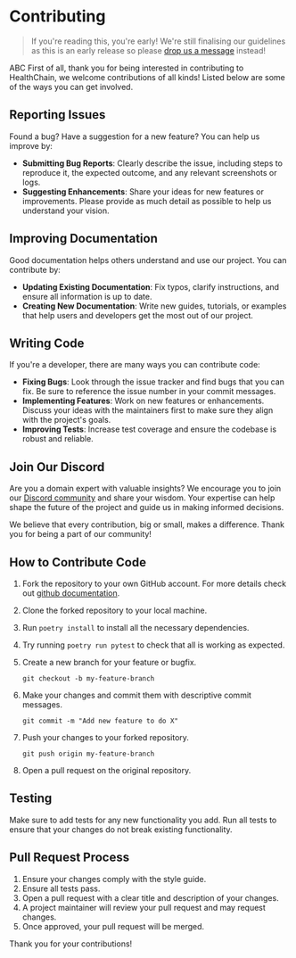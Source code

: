 # Contributing
> If you're reading this, you're early! We're still finalising our guidelines as this is an early release so please [drop us a message](https://discord.gg/jG4UWCUh) instead!
>
ABC
First of all, thank you for being interested in contributing to HealthChain, we welcome contributions of all kinds! Listed below are some of the ways you can get involved.

## Reporting Issues

Found a bug? Have a suggestion for a new feature? You can help us improve by:

- **Submitting Bug Reports**: Clearly describe the issue, including steps to reproduce it, the expected outcome, and any relevant screenshots or logs.
- **Suggesting Enhancements**: Share your ideas for new features or improvements. Please provide as much detail as possible to help us understand your vision.

## Improving Documentation

Good documentation helps others understand and use our project. You can contribute by:

- **Updating Existing Documentation**: Fix typos, clarify instructions, and ensure all information is up to date.
- **Creating New Documentation**: Write new guides, tutorials, or examples that help users and developers get the most out of our project.

## Writing Code

If you're a developer, there are many ways you can contribute code:

- **Fixing Bugs**: Look through the issue tracker and find bugs that you can fix. Be sure to reference the issue number in your commit messages.
- **Implementing Features**: Work on new features or enhancements. Discuss your ideas with the maintainers first to make sure they align with the project's goals.
- **Improving Tests**: Increase test coverage and ensure the codebase is robust and reliable.

## Join Our Discord

Are you a domain expert with valuable insights? We encourage you to join our [Discord community](https://discord.gg/jG4UWCUh) and share your wisdom. Your expertise can help shape the future of the project and guide us in making informed decisions.

We believe that every contribution, big or small, makes a difference. Thank you for being a part of our community!

## How to Contribute Code

1. Fork the repository to your own GitHub account. For more details check out [github documentation](https://docs.github.com/en/pull-requests/collaborating-with-pull-requests/working-with-forks/fork-a-repo).

2. Clone the forked repository to your local machine.

3. Run `poetry install` to install all the necessary dependencies.

4. Try running `poetry run pytest` to check that all is working as expected.

5. Create a new branch for your feature or bugfix.

    ```shell
    git checkout -b my-feature-branch
    ```

6. Make your changes and commit them with descriptive commit messages.

    ```shell
    git commit -m "Add new feature to do X"
    ```

7. Push your changes to your forked repository.

    ```shell
    git push origin my-feature-branch
    ```

8. Open a pull request on the original repository.


## Testing

Make sure to add tests for any new functionality you add. Run all tests to ensure that your changes do not break existing functionality.

## Pull Request Process

1. Ensure your changes comply with the style guide.
2. Ensure all tests pass.
3. Open a pull request with a clear title and description of your changes.
4. A project maintainer will review your pull request and may request changes.
5. Once approved, your pull request will be merged.

Thank you for your contributions!
